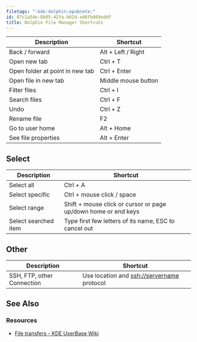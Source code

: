 ```yaml
---
filetags: ":kde:dolphin:epubnote:"
id: 87c1a54e-8b05-42fa-b62d-a40fb869eddf
title: Dolphin File Manager Shortcuts
---
```


| Description                     | Shortcut            |
|---------------------------------|---------------------|
| Back / forward                  | Alt + Left / Right  |
| Open new tab                    | Ctrl + T            |
| Open folder at point in new tab | Ctrl + Enter        |
| Open file in new tab            | Middle mouse button |
| Filter files                    | Ctrl + I            |
| Search files                    | Ctrl + F            |
| Undo                            | Ctrl + Z            |
| Rename file                     | F2                  |
| Go to user home                 | Alt + Home          |
| See file properties             | Alt + Enter         |

## Select

| Description | Shortcut |
|----|----|
| Select all | Ctrl + A |
| Select specific | Ctrl + mouse click / space |
| Select range | Shift + mouse click or cursor or page up/down home or end keys |
| Select searched item | Type first few letters of its name, ESC to cancel out |

## Other

| Description                | Shortcut                                     |
|----------------------------|----------------------------------------------|
| SSH, FTP, other Connection | Use location and <ssh://servername> protocol |

## See Also

### Resources

- [File transfers - KDE UserBase
  Wiki](https://userbase.kde.md/File_transfers)

